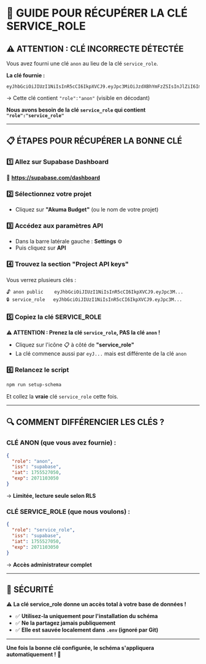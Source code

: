 # 🔑 GUIDE POUR RÉCUPÉRER LA CLÉ SERVICE_ROLE

## ⚠️ **ATTENTION : CLÉ INCORRECTE DÉTECTÉE**

Vous avez fourni une clé `anon` au lieu de la clé `service_role`.

**La clé fournie :**
```
eyJhbGciOiJIUzI1NiIsInR5cCI6IkpXVCJ9.eyJpc3MiOiJzdXBhYmFzZSIsInJlZiI6Im53enFibm9mYW1obG5tYXNkdnlvIiwicm9sZSI6ImFub24i...
```
→ Cette clé contient `"role":"anon"` (visible en décodant)

**Nous avons besoin de la clé `service_role` qui contient `"role":"service_role"`**

---

## 📋 **ÉTAPES POUR RÉCUPÉRER LA BONNE CLÉ**

### **1️⃣ Allez sur Supabase Dashboard**
🔗 **https://supabase.com/dashboard**

### **2️⃣ Sélectionnez votre projet**
- Cliquez sur **"Akuma Budget"** (ou le nom de votre projet)

### **3️⃣ Accédez aux paramètres API**
- Dans la barre latérale gauche : **Settings** ⚙️
- Puis cliquez sur **API**

### **4️⃣ Trouvez la section "Project API keys"**
Vous verrez plusieurs clés :

```
🔓 anon public    eyJhbGciOiJIUzI1NiIsInR5cCI6IkpXVCJ9.eyJpc3M...
🔒 service_role   eyJhbGciOiJIUzI1NiIsInR5cCI6IkpXVCJ9.eyJpc3M...
```

### **5️⃣ Copiez la clé SERVICE_ROLE** 
⚠️ **ATTENTION : Prenez la clé `service_role`, PAS la clé `anon` !**

- Cliquez sur l'icône 📋 à côté de **"service_role"**
- La clé commence aussi par `eyJ...` mais est différente de la clé `anon`

### **6️⃣ Relancez le script**
```bash
npm run setup-schema
```

Et collez la **vraie** clé `service_role` cette fois.

---

## 🔍 **COMMENT DIFFÉRENCIER LES CLÉS ?**

### **CLÉ ANON (que vous avez fournie) :**
```json
{
  "role": "anon",
  "iss": "supabase",
  "iat": 1755527050,
  "exp": 2071103050
}
```
→ **Limitée, lecture seule selon RLS**

### **CLÉ SERVICE_ROLE (que nous voulons) :**
```json
{
  "role": "service_role", 
  "iss": "supabase",
  "iat": 1755527050,
  "exp": 2071103050
}
```
→ **Accès administrateur complet**

---

## 🚨 **SÉCURITÉ**

⚠️ **La clé service_role donne un accès total à votre base de données !**

- ✅ **Utilisez-la uniquement pour l'installation du schéma**
- ✅ **Ne la partagez jamais publiquement**
- ✅ **Elle est sauvée localement dans `.env` (ignoré par Git)**

---

**Une fois la bonne clé configurée, le schéma s'appliquera automatiquement !** 🚀
